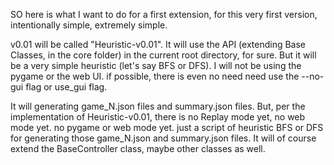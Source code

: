 SO here is what I want to do for a first extension, for this very first version, intentionally simple, extremely simple. 

v0.01 will be called "Heuristic-v0.01". It will use the API (extending Base Classes, in the core folder) in the current root directory, for sure. But it will be a very simple heuristic (let's say BFS or DFS). I will not be using the pygame or the web UI. if possible, there is even no need need use the --no-gui flag or use_gui flag. 


It will generating game_N.json files and summary.json files. But, per the implementation of Heuristic-v0.01, there is no Replay mode yet, no web mode yet. no pygame or web mode yet. just a script of heuristic BFS or DFS for generating those game_N.json and summary.json files. It will of course extend the BaseController class, maybe other classes as well. 









